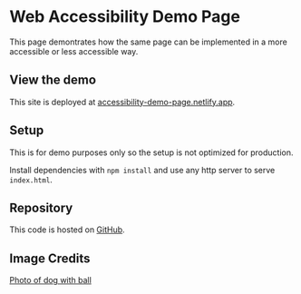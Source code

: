 # Web Accessibility Demo Page

This page demontrates how the same page can be implemented in a more accessible or less accessible way.

## View the demo

This site is deployed at [accessibility-demo-page.netlify.app](https://accessibility-demo-page.netlify.app).

## Setup

This is for demo purposes only so the setup is not optimized for production.

Install dependencies with `npm install` and use any http server to serve `index.html`.

## Repository

This code is hosted on [GitHub](https://github.com/Anne-Victoria/Accessibility-Demo-Page).

## Image Credits

[Photo of dog with ball](https://www.pexels.com/photo/golden-retriever-lying-on-green-grass-3800470/)
